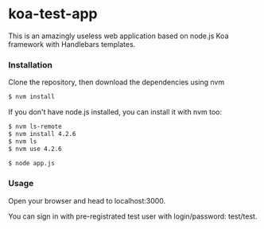 
# koa-test-app
This is an amazingly useless web application based on node.js Koa framework with Handlebars templates.


### Installation

Clone the repository, then download the dependencies using nvm
```sh
$ nvm install
```

If you don't have node.js installed, you can install it with nvm too:
```sh
$ nvm ls-remote
$ nvm install 4.2.6
$ nvm ls
$ nvm use 4.2.6

$ node app.js
```

### Usage

Open your browser and head to localhost:3000.

You can sign in with pre-registrated test user with login/password: test/test.

